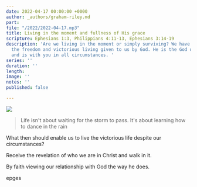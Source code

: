 ```yaml
---
date: 2022-04-17 00:00:00 +0000
author: _authors/graham-riley.md
part: 
file: "/2022/2022-04-17.mp3"
title: Living in the moment and fullness of His grace
scripture: Ephesians 1:3, Philippians 4:11-13, Ephesians 3:14-19
description: 'Are we living in the moment or simply surviving? We have to live in
  the freedom and victorious living given to us by God. He is the God of the moment
  and is with you in all circumstances. '
series: ''
duration: ''
length: 
image: ''
notes: ''
published: false

---
```


![](https://res.cloudinary.com/libertychurchuk/image/upload/v1650191487/A65A602F-EC79-48AC-9E9C-A0CBEC6593F5_woywpz.jpg)

> Life isn't about waiting for the storm to pass. It's about learning how to dance in the rain

What then should enable us to live the victorious life despite our circumstances?

Receive the revelation of who we are in Christ and walk in it.

By faith viewing our relationship with God the way he does.

epges